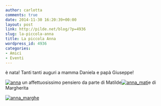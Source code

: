 ```yaml
---
author: carlotta
comments: true
date: 2014-11-30 16:20:39+00:00
layout: post
link: http://pilde.net/blog/?p=4936
slug: la-piccola-anna
title: La piccola Anna
wordpress_id: 4936
categories:
- Amici
- Eventi
---
```


è nata! Tanti tanti auguri a mamma Daniela e papà Giuseppe!

[![anna](http://pilde.net/blog/wp-content/uploads/2014/12/anna.jpg)](http://pilde.net/blog/wp-content/uploads/2014/12/anna.jpg) un affettuosissimo pensiero da parte di Matilde[![anna_mati](http://pilde.net/blog/wp-content/uploads/2014/12/anna_mati.jpg)](http://pilde.net/blog/wp-content/uploads/2014/12/anna_mati.jpg)e di Margherita

[![anna_marghe](http://pilde.net/blog/wp-content/uploads/2014/12/anna_marghe1.jpg)](http://pilde.net/blog/wp-content/uploads/2014/12/anna_marghe1.jpg)
